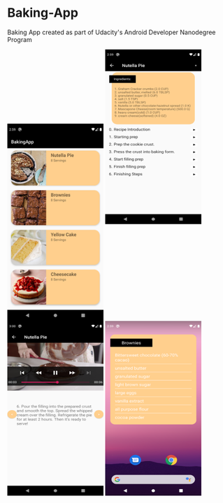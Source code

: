 # Baking-App
Baking App created as part of Udacity's Android Developer Nanodegree Program

<img src="./app/src/main/res/drawable/sc_main.png" width="220" align="center">
<img src="./app/src/main/res/drawable/sc_recipe.png" width="220" height="400">
<img src="./app/src/main/res/drawable/sc_recipe_step.png" width="220" height="400">
<img src="./app/src/main/res/drawable/sc_widget.png" width="220" height="400">
